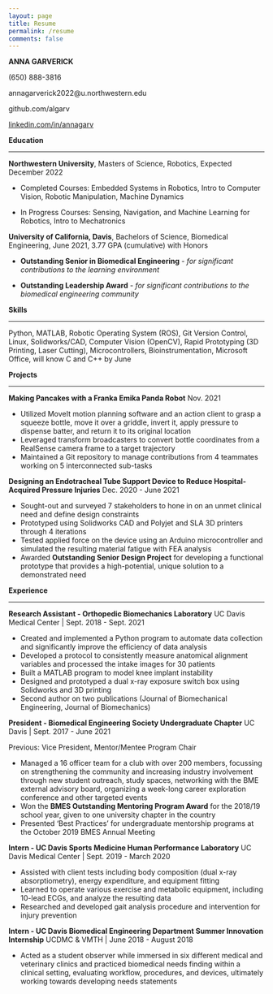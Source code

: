 ```yaml
---
layout: page
title: Resume
permalink: /resume
comments: false
---
```



**ANNA GARVERICK**

<p> (650) 888-3816 </p>
<p> annagarverick2022@u.northwestern.edu</p>

github.com/algarv

[linkedin.com/in/annagarv](https://www.linkedin.com/in/annagarv/)
 

**Education**

---


**Northwestern University**, Masters of Science, Robotics, Expected December 2022

* Completed Courses:  Embedded Systems in Robotics, Intro to Computer Vision, Robotic Manipulation, Machine Dynamics 

* In Progress Courses:  Sensing, Navigation, and Machine Learning for Robotics, Intro to Mechatronics

**University of California, Davis**, Bachelors of Science, Biomedical Engineering, June 2021, 3.77 GPA (cumulative) with Honors


* **Outstanding Senior in Biomedical Engineering** - _for significant contributions to the learning environment_


* **Outstanding Leadership Award** - _for significant contributions to the biomedical engineering community_

**Skills**

---


Python, MATLAB, Robotic Operating System (ROS), Git Version Control, Linux, Solidworks/CAD, Computer Vision (OpenCV), Rapid Prototyping (3D Printing, Laser Cutting), Microcontrollers, Bioinstrumentation, Microsoft Office, will know C and C++ by June

**Projects**

---


**Making Pancakes with a Franka Emika Panda Robot** Nov. 2021



* Utilized MoveIt motion planning software and an action client to grasp a squeeze bottle, move it over a griddle, invert it, apply pressure to dispense batter, and return it to its original location
* Leveraged transform broadcasters to convert bottle coordinates from a RealSense camera frame to a target trajectory
* Maintained a Git repository to manage contributions from 4 teammates working on 5 interconnected sub-tasks

**Designing an Endotracheal Tube Support Device to Reduce Hospital-Acquired Pressure Injuries** Dec. 2020 - June 2021

* Sought-out and surveyed 7 stakeholders to hone in on an unmet clinical need and define design constraints 
* Prototyped using Solidworks CAD and Polyjet and SLA 3D printers through 4 iterations
* Tested applied force on the device using an Arduino microcontroller and simulated the resulting material fatigue with FEA analysis
* Awarded **Outstanding Senior Design Project** for developing a functional prototype that provides a high-potential, unique solution to a demonstrated need

**Experience**

---


**Research Assistant - Orthopedic Biomechanics Laboratory**		                              UC Davis Medical Center | Sept. 2018 - Sept. 2021



* Created and implemented a Python program to automate data collection and significantly improve the efficiency of data analysis
* Developed a protocol to consistently measure anatomical alignment variables and processed the intake images for 30 patients
* Built a MATLAB program to model knee implant instability
* Designed and prototyped a dual x-ray exposure switch box using Solidworks and 3D printing
* Second author on two publications (Journal of Biomechanical Engineering, Journal of Biomechanics)

**President - Biomedical Engineering Society Undergraduate Chapter**		                   	 UC Davis | Sept. 2017 - June 2021

Previous: Vice President, Mentor/Mentee Program Chair



* Managed a 16 officer team for a club with over 200 members, focussing on strengthening the community and increasing industry involvement through new student outreach, study spaces, networking with the BME external advisory board, organizing a week-long career exploration conference and other targeted events
* Won the **BMES Outstanding Mentoring Program Award** for the 2018/19 school year, given to one university chapter in the country
* Presented ‘Best Practices’ for undergraduate mentorship programs at the October 2019 BMES Annual Meeting 

**Intern - UC Davis Sports Medicine Human Performance Laboratory**                                UC Davis Medical Center | Sept. 2019 - March 2020



* Assisted with client tests including body composition (dual x-ray absorptiometry), energy expenditure, and equipment fitting
* Learned to operate various exercise and metabolic equipment, including 10-lead ECGs, and analyze the resulting data
* Researched and developed gait analysis procedure and intervention for injury prevention

**Intern - UC Davis Biomedical Engineering Department Summer Innovation Internship** UCDMC & VMTH | June 2018 - August 2018

* Acted as a student observer while immersed in six different medical and veterinary clinics and practiced biomedical needs finding within a clinical setting, evaluating workflow, procedures, and devices, ultimately working towards developing needs statements
